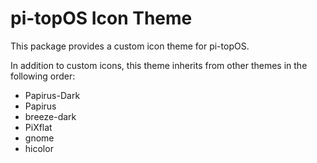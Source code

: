 # pi-topOS Icon Theme

This package provides a custom icon theme for pi-topOS.

In addition to custom icons, this theme inherits from other themes in the following order:
* Papirus-Dark
* Papirus
* breeze-dark
* PiXflat
* gnome
* hicolor
